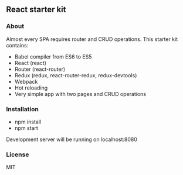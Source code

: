 ## React starter kit

### About

Almost every SPA requires router and CRUD operations.
This starter kit contains:

* Babel compiler from ES6 to ES5
* React (react)
* Router (react-router)
* Redux (redux, react-router-redux, redux-devtools)
* Webpack
* Hot reloading
* Very simple app with two pages and CRUD operations

### Installation

* npm install 
* npm start

Development server will be running on localhost:8080

### License

MIT


